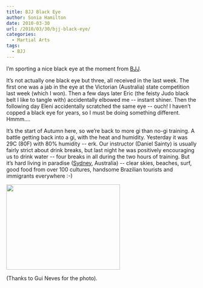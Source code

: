 ```yaml
---
title: BJJ Black Eye
author: Sonia Hamilton
date: 2010-03-30
url: /2010/03/30/bjj-black-eye/
categories:
  - Martial Arts
tags:
  - BJJ
---
```

I&#8217;m sporting a nice black eye at the moment from [BJJ][1].

<!--more-->

It&#8217;s not actually one black eye but three, all received in the last week. The first one was a jab in the eye at the Victorian (Australia) state competition last week (which I won). Then a few days later Eric (the feisty Judo black belt I like to tangle with) accidentally elbowed me -- instant shiner. Then the following day Eleni accidentally scratched the same eye -- ouch! I haven&#8217;t copped a black eye for years, so I must be doing something different. Hmmm&#8230;.

It&#8217;s the start of Autumn here, so we&#8217;re back to more gi than no-gi training. A battle getting back into a gi, with the heat and humidity. Yesterday it was 29C (80F) with 80% humidity -- erk. Our instructor (Daniel Sainty) is usually fairly strict about drink breaks, but last night he was positively encouraging us to drink water -- four breaks in all during the two hours of training. But it&#8217;s hard living in paradise ([Sydney][2], Australia) -- clear skies, beaches, surf, good food from over 100 cultures, handsome Brazilian tourists and immigrants everywhere :-)

[<img class="aligncenter size-large wp-image-683" title="surf" src="http://blog.snowfrog.net/wp-content/uploads/2010/03/surf.jpg?w=300" alt="" width="300" height="225" />][3]

(Thanks to Gui Neves for the photo).

 [1]: http://en.wikipedia.org/wiki/Bjj
 [2]: http://en.wikipedia.org/wiki/Sydney
 [3]: http://blog.snowfrog.net/wp-content/uploads/2010/03/surf.jpg
